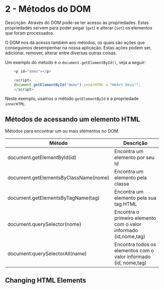 # 2 - Métodos do DOM

Descrição: Através do DOM pode-se ter acesso às propriedades. Estas propriedades servem para poder pegar (`get`) e alterar (`set`) os elementos que foram processados. 

O DOM nos dá acesso também aos métodos, os quais são ações que conseguimos desempenhar na nossa aplicação. Estas ações podem ser, adicionar, remover, alterar entre diversas outras coisas.

Um exemplo do método é o  `document.getElementById()`, veja a seguir:

```javascript
    <p id="demo"></p>

    <script>
    document.getElementById("demo").innerHTML = "He4rt Devs!";
    </script>
```
Neste exemplo, usamos o método `getElementById` e a propriedade `innerHTML`.


## Métodos de acessando um elemento HTML

Métodos para encontrar um ou mais elementos no DOM.

| Método                                 |  Descrição                                                        |
| -------------------------------------- | ----------------------------------------------------------------- |
| document.getElementById(id)            |  Encontra um elemento por seu Id                                  |
| document.getElementsByClassName(nome)  |  Encontra um elemento pela classe                                 |
| document.getElementsByTagName(tag)     |  Encontra um elemento pela sua tag HTML                           |
| document.querySelector(nome)           |  Encontra o primeiro elemento com o valor informado (id,nome,tag) |
| document.querySelectorAll(name)        |  Encontra todos os elementos com o valor informado (id, nome,tag) |

## Changing HTML Elements
